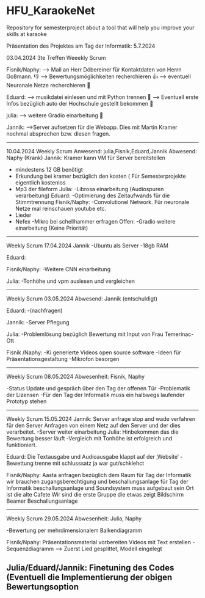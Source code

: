 # HFU_KaraokeNet
Repository for semesterproject about a tool that will help you improve your skills at karaoke

Präsentation des Projektes am Tag der Informatik: 5.7.2024

03.04.2024 3te Treffen Weeekly Scrum

Fisnik/Naphy: 
--> Mail an Herr Döbereiner für Kontaktdaten von Herrn Goßmann. 👎
--> Bewertungsmöglichkeiten recherchieren 👍
--> eventuell Neuronale Netze recherchieren 🛑

Eduard: 
--> musikdatei einlesen und mit Python trennen 🛑
--> Eventuell erste Infos bezüglich auto der Hochschule gestellt bekommen 🛑

julia:
--> weitere Gradio einarbeitung 🛑

Jannik:
-->Server aufsetzen für die Webapp. Dies mit Martin Kramer nochmal absprechen bzw. diesen fragen.

--------------------------------------------------------------------------------------------------------------------------
10.04.2024 Weekly Scrum 
Anwesend: julia,Fisnik,Eduard,Jannik 
Abwesend: Naphy (Krank)
Jannik: 
Kramer kann VM für Server bereitstellen
- mindestens 12 GB benötigt
- Erkundung bei kramer bezüglich den kosten ( Für Semesterprojekte eigentlich kostenlos
- Mp3 der fileform 
Julia:
-Librosa einarbeitung (Audiospuren verarbeitung)
Eduard:
-Optimierung des Zeitaufwands für die Stimmtrennung
Fisnik/Naphy:
-Convolutionel Network. Für neuronale Netze mal reinschauen youtube etc.
- Lieder 
- Nefex
-Mikro bei schellhammer erfragen
Offen:
-Gradio weitere einarbeitung (Keine Priorität)

--------------------------------------------------------------------------------------------------------------------------
Weekly Scrum 17.04.2024
Jannik
-Ubuntu als Server 
-18gb RAM 

Eduard:

Fisnik/Naphy: 
-Weitere CNN einarbeitung

Julia:
-Tonhöhe und vpm auslesen und vergleichen 

--------------------------------------------------------------------------------------------------------------------------
Weekly Scrum 03.05.2024
Abwesend: Jannik (entschuldigt)

Eduard:
-(nachfragen)

Jannik:
-Server Pflegung

Julia: 
-Problemlösung bezüglich Bewertung mit Input von Frau Temerinac-Ott

Fisnik /Naphy:
-Ki generierte Videos open source software
-Ideen für Präsentationsgestaltung
-Mikrofon besorgen

--------------------------------------------------------------------------------------------------------------------------
Weekly Scrum 08.05.2024
Abwesenheit: Fisnik, Naphy

-Status Update und gespräch über den Tag der offenen Tür
-Problematik der Lizensen
-Für den Tag der Informatik muss ein halbwegs laufender Prototyp stehen


---------------------------------------------------------------------------------------------------------------------------
Weekly Scrum 15.05.2024
Jannik:
Server anfrage stop and wade verfahren für den Server
Anfragen von einem Netz auf den Server und der dies verarbeitet.
-Server weiter einarbeitung
Julia:
Hinbekommen das die Bewertung besser läuft
-Vergleich mit Tonhöhe ist erfolgreich und funktioniert.


Eduard:
Die Textausgabe und Audioausgabe klappt auf der ‚Website‘ 
-Bewettung trenne mit schlusssatz ja war gut/schklehct 

Fisnik/Naphy: 
Aasta anfragen bezüglich dem Raum für Tag der Informatik
wir brauchen zugangsberechtigung und beschallungsanlage für Tag der Informatik
beschallungsanlage und Soundsystem muss aufgebaut sein
Ort ist die alte Cafete
Wir sind die erste Gruppe die etwas zeigt
Bildschirm Beamer Beschallungsanlage


------------------------------------------------------------------------------------------------------------------------------
Weekly Scrum 29.05.2024
Abwesenheit: Julia, Naphy

-Bewertung per mehrdimensionalem Balkendiagramm

Fisnik/Npahy: Präsentationsmaterial vorbereiten
Videos mit Text erstellen
-Sequenzdiagramm --> Zuerst Lied gesplittet, Modell eingelegt

Julia/Eduard/Jannik:
Finetuning des Codes (Eventuell die Implementierung der obigen Bewertungsoption
------------------------------------------------------------------------------------------------------------------------------




